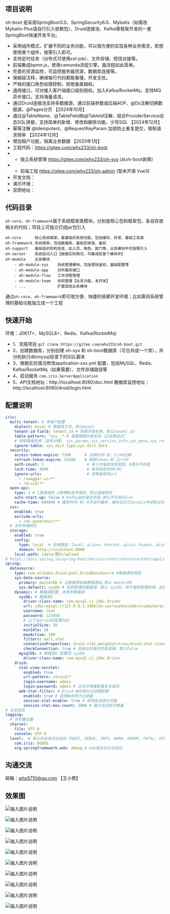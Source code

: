 ## 项目说明

oh-boot 是采用SpringBoot3.0、SpringSecurity6.0、Mybatis（如需改Mybatis-Plus请自行引入依赖包）、Druid连接池、Kafka等框架开发的一套SpringBoot快速开发平台。
- 采用组件模式，扩展不同的业务功能，可以很方便的实现各种业务需求，若想使用某个组件，按需引入即可。
- 支持定时任务（分布式可使用xxl-job）、文件存储、短信对接等。
- 前端集成bpmn.js，使用camunda流程引擎，画流程如此简单。
- 完善的资源监控，可监控服务器资源，数据库连接等。
- 保姆级注释，确保每行代码都能看懂，开发无忧。
- 严格的接口角色权限控制，拒绝垂直越权。
- 通用接口，可对接入客户端接口级别授权。加入Kafka/RocketMq，支持MQ异步接口，支持海量请求。
- 通过Druid连接池支持多数据源，通过前端参数或后端AOP、@Ds注解切换数据源，@Pages分页 【2024年10月】
- 通过@TableName、@TableField和@TableId注解，结合ProviderService动态SQL拼接，支持简单的新增、修改和删除功能，少写SQL 【2024年12月】
- 幂等注解 @Idempotent、@RequestKeyParam 加锁防止重复提交，限制请求频率 【2024年12月】
- 增加租户功能，隔离业务数据 【2025年1月】
- 工程代码：https://gitee.com/whx233/oh-boot
- - 独立系统管理 https://gitee.com/whx233/oh-sys (从oh-boot剥离)
- - 前端工程    https://gitee.com/whx233/oh-admin (暂未开源 Vue3)
- 开发文档：
- 演示环境：
- 官网地址：

## 代码目录  
`oh-core`、`oh-framework`属于系统框架类模块，分别是核心包和框架包，各自存放相关的代码；项目上可独立打成jar包引入
```
oh-core      核心系统框架，最基础的系统功能，包括缓存、异常、基础工具类
oh-framework 系统框架，包括数据库、基础实体类、鉴权
oh-support   基础组织机构信息，如人员、角色、部门等，业务模块中可按需引入
oh-server    系统启动入口【根据实际情况，可集成到某个模块中】
oh-module    业务模块
    - oh-module-sys    系统管理模块，包括登陆鉴权、基础配置等
    - oh-module-app    对外服务接口
    - oh-module-flow   工作流程管理
    - oh-module-team   协同管理【业务功能，未开发】
    - ...              扩展其他业务模块
```
通过`oh-core`、`oh-framework`即可很方便、快捷的搭建开发环境；比如需将系统管理的基础功能独立成一个工程

## 快速开始
环境：JDK17+、MySQL8+、Redis、Kafka(RocketMq)
- 1、克隆项目 `git clone https://gitee.com/whx233/oh-boot.git`
- 2、创建数据库，分别创建 oh-sys 和 oh-boot数据库（可合并成一个库），并分别执行db\mysql目录下的SQL脚本
- 3、根据实际情况修改application-xxx.yml 配置，包括MySQL、Redis、Kafka/RocketMq（如果需要）、文件存储路径等
- 4、启动服务 `com.iris.ServerApplication`
- 5、API文档地址：http://localhost:8080/doc.html 数据库监控地址：http://localhost:8080/druid/login.html

## 配置说明
```yaml
iris:
  multi-tenant: # 多租户配置
    dialect: mysql # 数据库方言，默认mysql
    tenant-id-field: tenant_id # 隔离字段名称，默认tenant_id
    table-pattern: ^sys_.* # 需要隔离的表名称（正则表达式）
    # 排除隔离的表（逗号分隔） sys_params,sys_version_info,sys_menu,sys_role_menu,sys_user_role,sys_user_post 已写到代码中
    ignore-table: sys_dict_type,sys_dict_data
  security:
    access-token-expire: 7200      # 过期时间-秒，2小时过期
    refresh-token-expire: 43200    # 刷新token-秒 12小时
    auth-count: 5                   # 多少次鉴权失败锁定，0表示不开启
    lock-time: 3600                 # 账号锁定时间(秒)
    ignore-urls:                    # 忽略鉴权的url
      - /swagger-ui/**
      - /druid/**
  open-api:
    type: 2 # 1直接保存 2使用MQ异步保存，默认直接保存
    auto-start-up: false # Kafka监听是否开启,默认不开启false
    cache-time: 604800 # 缓存时间-秒，0不进行缓存，缓存日志可从redis中读取日志保存到表中
  xss:
    enabled: true
    exclude-urls:
      - /oh-generator/**
  # 文件存储相关
  storage:
    enabled: true
    config:
      type: local  # 存储类型：local、aliyun、tencent、qiniu、huawei、minio
      domain: http://localhost:8080
    local.path: /data/图片/upload
# https://docs.spring.io/spring-boot/docs/current/reference/html/application-properties.html
spring:
  datasource:
    type: com.alibaba.druid.pool.DruidDataSource #数据源的类型
    sys-data-source:
      primary: masterDb # 主数据源或者数据源组,默认 masterDb
      sys-default: sysDb # 系统管理的数据源，默认 sysDb，用于基础管理的库，如果合并为一个库，则与主数据库相同
    dynamic: # 数据源配置，支持多数据源
      sysDb: # 数据源1 
        driver-class-name: com.mysql.cj.jdbc.Driver
        url: jdbc:mysql://127.0.0.1:3306/oh-sys?useUnicode=true&characterEncoding=UTF-8&serverTimezone=Asia/Shanghai&nullCatalogMeansCurrent=true
        username: root
        password: 123456
        # 以下与druid的配置对应
        initialSize: 10
        minIdle: 10
        maxActive: 100
        filters: wall,stat
        connectionProperties: druid.stat.mergeSql=true;druid.stat.slowSqlMillis=500
        checkConnection: true # 初始化时是否检查连接，默认false
      mysqlDb: # 数据源2 配置同 sysDb
        driver-class-name: com.mysql.cj.jdbc.Driver
    druid:
      stat-view-servlet:
        enabled: true
        url-pattern: /druid/*
        login-username: admin
        login-password: admin # 正式环境需配置复杂密码
      web-stat-filter: # Druid Web统计过滤器配置
        enabled: true # 启用Web统计过滤器
        session-stat-enable: true # 启用会话统计功能
        session-stat-max-count: 1000 # 最大会话统计数量
# 日志信息
logging:
  # 字符集设置
  charset:
    file: UTF-8
    console: UTF-8
  level:  # 默认的全局日志级别 TRACE, DEBUG, INFO, WARN, ERROR, FATAL, OFF
    com.iris: DEBUG
    org.springframework.web: debug # web相关的日志级别

```
## 沟通交流

邮箱：whx5710@qq.com 【王小费】


## 效果图

![输入图片说明](images/md-0.png)

![输入图片说明](images/md-1.png)

![输入图片说明](images/md-2.png)

![输入图片说明](images/md-3.png)

![输入图片说明](images/md-4.png)

![输入图片说明](images/md-5.png)

![输入图片说明](images/md-6.png)

![输入图片说明](images/md-7.png)

![输入图片说明](images/md-8.png)

![输入图片说明](images/md-9.png)
